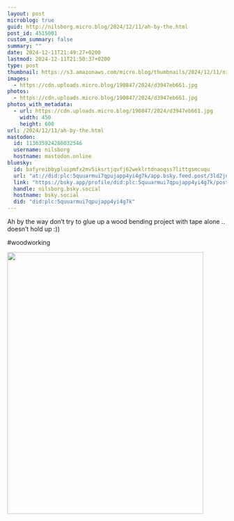 ```yaml
---
layout: post
microblog: true
guid: http://nilsborg.micro.blog/2024/12/11/ah-by-the.html
post_id: 4515001
custom_summary: false
summary: ""
date: 2024-12-11T21:49:27+0200
lastmod: 2024-12-11T21:50:37+0200
type: post
thumbnail: https://s3.amazonaws.com/micro.blog/thumbnails/2024/12/11/nilsb.org/0db5b6a2bb49ed0ddbfc482b30703d86.png
images:
  - https://cdn.uploads.micro.blog/190847/2024/d3947eb661.jpg
photos:
  - https://cdn.uploads.micro.blog/190847/2024/d3947eb661.jpg
photos_with_metadata:
  - url: https://cdn.uploads.micro.blog/190847/2024/d3947eb661.jpg
    width: 450
    height: 600
url: /2024/12/11/ah-by-the.html
mastodon:
  id: 113635924286032546
  username: nilsborg
  hostname: mastodon.online
bluesky:
  id: bafyreibbypluipmfx2mv5iksrtjqvfj62weklrtdnaoqss7littgsmcuqu
  url: "at://did:plc:5quuarmui7qpujapp4yi4g7k/app.bsky.feed.post/3ld2jnnn3ea2k"
  link: "https://bsky.app/profile/did:plc:5quuarmui7qpujapp4yi4g7k/post/3ld2jnnn3ea2k"
  handle: nilsborg.bsky.social
  hostname: bsky.social
  did: "did:plc:5quuarmui7qpujapp4yi4g7k"
---
```


Ah by the way don’t try to glue up a wood bending project with tape alone .. doesn’t hold up :))

#woodworking

<img src="images/2024/d3947eb661.jpg" width="450" height="600" alt="">
